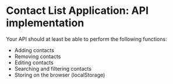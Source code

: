 # Contact List Application: API implementation

Your API should at least be able to perform the following functions:
- Adding contacts 
- Removing contacts
- Editing contacts
- Searching and filtering contacts
- Storing on the browser (localStorage)

